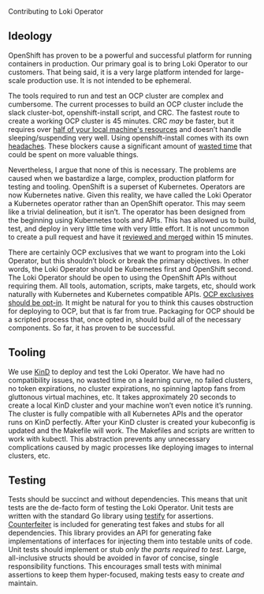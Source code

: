 Contributing to Loki Operator

## Ideology

OpenShift has proven to be a powerful and successful platform for running containers in production. Our primary goal is to bring Loki Operator to our customers. That being said, it is a very large platform intended for large-scale production use. It is not intended to be ephemeral.  

The tools required to run and test an OCP cluster are complex and cumbersome. The current processes to build an OCP cluster include the slack cluster-bot, openshift-install script, and CRC. The fastest route to create a working OCP cluster is 45 minutes. CRC *may* be faster, but it requires over [half of your local machine's resources](https://coreos.slack.com/archives/GGUR75P60/p1591803889037800) and doesn’t handle sleeping/suspending very well. Using openshift-install comes with its own [headaches](https://coreos.slack.com/archives/GGUR75P60/p1615458361119300). These blockers cause a significant amount of [wasted time](https://coreos.slack.com/archives/GGUR75P60/p1599242159479000?thread_ts=1599241354.478700&cid=GGUR75P60) that could be spent on more valuable things. 

Nevertheless, I argue that none of this is necessary. The problems are caused when we bastardize a large, complex, production platform for testing and tooling. OpenShift is a superset of Kubernetes. Operators are now Kubernetes native. Given this reality, we have called the Loki Operator a Kubernetes operator rather than an OpenShift operator. This may seem like a trivial delineation, but it isn’t. The operator has been designed from the beginning using Kubernetes tools and APIs. This has allowed us to build, test, and deploy in very little time with very little effort. It is not uncommon to create a pull request and have it [reviewed and merged](https://github.com/grafana/loki/pulls?q=is%3Apr+is%3Aclosed) within 15 minutes. 

There are certainly OCP exclusives that we want to program into the Loki Operator, but this shouldn’t block or break the primary objectives. In other words, the Loki Operator should be Kubernetes first and OpenShift second. The Loki Operator should be open to using the OpenShift APIs without requiring them. All tools, automation, scripts, make targets, etc, should work naturally with Kubernetes and Kubernetes compatible APIs. <u>OCP exclusives should be opt-in</u>. It might be natural for you to think this causes obstruction for deploying to OCP, but that is far from true. Packaging for OCP should be a scripted process that, once opted in, should build all of the necessary components. So far, it has proven to be successful. 

## Tooling

We use [KinD](https://github.com/kubernetes-sigs/kind) to deploy and test the Loki Operator. We have had no compatibility issues, no wasted time on a learning curve, no failed clusters, no token expirations, no cluster expirations, no spinning laptop fans from gluttonous virtual machines, etc. It takes approximately 20 seconds to create a local KinD cluster and your machine won’t even notice it’s running. The cluster is fully compatible with all Kubernetes APIs and the operator runs on KinD perfectly. After your KinD cluster is created your kubeconfig is updated and the Makefile will work. The Makefiles and scripts are written to work with kubectl. This abstraction prevents any unnecessary complications caused by magic processes like deploying images to internal clusters, etc. 


## Testing

Tests should be succinct and without dependencies. This means that unit tests are the de-facto form of testing the Loki Operator. Unit tests are written with the standard Go library using [testify](https://github.com/stretchr/testify) for assertions. [Counterfeiter](https://github.com/maxbrunsfeld/counterfeiter) is included for generating test fakes and stubs for all dependencies. This library provides an API for generating fake implementations of interfaces for injecting them into testable units of code. Unit tests should implement or stub *only the parts required to test*. Large, all-inclusive structs should be avoided in favor of concise, single responsibility functions. This encourages small tests with minimal assertions to keep them hyper-focused, making tests easy to create *and* maintain. 
